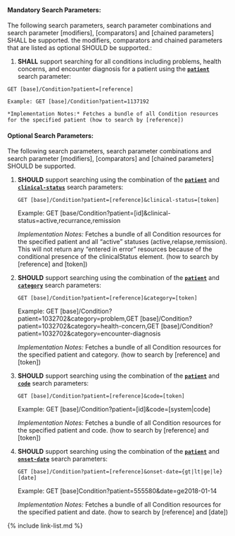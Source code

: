 
#### Mandatory Search Parameters:

The following search parameters, search parameter combinations and search parameter [modifiers], [comparators] and [chained parameters] SHALL be supported.  the  modifiers, comparators and chained parameters that are listed as optional SHOULD be supported.:


1. **SHALL** support searching for all conditions including problems, health concerns, and encounter diagnosis for a patient using the **[`patient`](i.rel_url)** search parameter:

  `GET [base]/Condition?patient=[reference]`

    Example: GET [base]/Condition?patient=1137192

    *Implementation Notes:* Fetches a bundle of all Condition resources for the specified patient (how to search by [reference])



#### Optional Search Parameters:

The following search parameters, search parameter combinations and search parameter [modifiers], [comparators] and [chained parameters] SHOULD be supported.

1. **SHOULD** support searching using the combination of the **[`patient`](SearchParameter-us-core-condition-patient.html)** and **[`clinical-status`](SearchParameter-us-core-condition-clinical-status.html)** search parameters:

    `GET [base]/Condition?patient=[reference]&clinical-status=[token]`

    Example: GET [base/Condition?patient=[id]&amp;clinical-status=active,recurrance,remission

    *Implementation Notes:* Fetches a bundle of all Condition resources for the specified patient and all “active” statuses (active,relapse,remission). This will not return any “entered in error” resources because of the conditional presence of the clinicalStatus element. (how to search by [reference] and [token])

1. **SHOULD** support searching using the combination of the **[`patient`](SearchParameter-us-core-condition-patient.html)** and **[`category`](SearchParameter-us-core-condition-category.html)** search parameters:

    `GET [base]/Condition?patient=[reference]&category=[token]`

    Example: GET [base]/Condition?patient=1032702&amp;category=problem,GET [base]/Condition?patient=1032702&amp;category=health-concern,GET [base]/Condition?patient=1032702&amp;category=encounter-diagnosis

    *Implementation Notes:* Fetches a bundle of all Condition resources for the specified patient and category. (how to search by [reference] and [token])

1. **SHOULD** support searching using the combination of the **[`patient`](SearchParameter-us-core-condition-patient.html)** and **[`code`](SearchParameter-us-core-condition-code.html)** search parameters:

    `GET [base]/Condition?patient=[reference]&code=[token]`

    Example: GET [base]/Condition?patient=[id]&amp;code=[system\|code]

    *Implementation Notes:* Fetches a bundle of all Condition resources for the specified patient and code. (how to search by [reference] and [token])

1. **SHOULD** support searching using the combination of the **[`patient`](SearchParameter-us-core-condition-patient.html)** and **[`onset-date`](SearchParameter-us-core-condition-onset-date.html)** search parameters:

    `GET [base]/Condition?patient=[reference]&onset-date={gt|lt|ge|le}[date]`

    Example: GET [base]Condition?patient=555580&amp;date=ge2018-01-14

    *Implementation Notes:* Fetches a bundle of all Condition resources for the specified patient and date.  (how to search by [reference] and [date])


{% include link-list.md %}